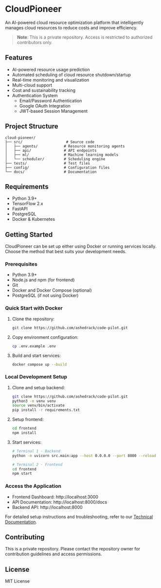 # CloudPioneer

An AI-powered cloud resource optimization platform that intelligently manages cloud resources to reduce costs and improve efficiency.

> **Note**: This is a private repository. Access is restricted to authorized contributors only.

## Features

- AI-powered resource usage prediction
- Automated scheduling of cloud resource shutdown/startup
- Real-time monitoring and visualization
- Multi-cloud support
- Cost and sustainability tracking
- Authentication System
  - Email/Password Authentication
  - Google OAuth Integration
  - JWT-based Session Management

## Project Structure
```
cloud-pioneer/
├── src/                    # Source code
│   ├── agents/            # Resource monitoring agents
│   ├── api/               # API endpoints
│   ├── ml/                # Machine learning models
│   └── scheduler/         # Scheduling engine
├── tests/                 # Test files
├── config/                # Configuration files
└── docs/                  # Documentation
```

## Requirements

- Python 3.9+
- TensorFlow 2.x
- FastAPI
- PostgreSQL
- Docker & Kubernetes

## Getting Started

CloudPioneer can be set up either using Docker or running services locally. Choose the method that best suits your development needs.

### Prerequisites

- Python 3.9+
- Node.js and npm (for frontend)
- Git
- Docker and Docker Compose (optional)
- PostgreSQL (if not using Docker)

### Quick Start with Docker

1. Clone the repository:
   ```bash
   git clone https://github.com/ashedrack/code-pilot.git
   ```

2. Copy environment configuration:
   ```bash
   cp .env.example .env
   ```

3. Build and start services:
   ```bash
   docker compose up --build
   ```

### Local Development Setup

1. Clone and setup backend:
   ```bash
   git clone https://github.com/ashedrack/code-pilot.git
   python3 -m venv venv
   source venv/bin/activate
   pip install -r requirements.txt
   ```

2. Setup frontend:
   ```bash
   cd frontend
   npm install
   ```

3. Start services:
   ```bash
   # Terminal 1 - Backend
   python -m uvicorn src.main:app --host 0.0.0.0 --port 8000 --reload

   # Terminal 2 - Frontend
   cd frontend
   npm start
   ```

### Access the Application

- Frontend Dashboard: http://localhost:3000
- API Documentation: http://localhost:8000/docs
- Backend API: http://localhost:8000

For detailed setup instructions and troubleshooting, refer to our [Technical Documentation](docs/technical_documentation.md).

## Contributing

This is a private repository. Please contact the repository owner for contribution guidelines and access permissions.

## License

MIT License
